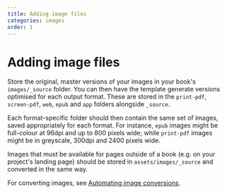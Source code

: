 ```yaml
---
title: Adding image files
categories: images
order: 1
---
```


# Adding image files

Store the original, master versions of your images in your book's `images/_source` folder. You can then have the template generate versions optimised for each output format. These are stored in the `print-pdf`, `screen-pdf`, `web`, `epub` and `app` folders alongside `_source`.

Each format-specific folder should then contain the same set of images, saved appropriately for each format. For instance, `epub` images might be full-colour at 96dpi and up to 800 pixels wide; while `print-pdf` images might be in greyscale, 300dpi and 2400 pixels wide.

Images that must be available for pages outside of a book (e.g. on your project's landing page) should be stored in `assets/images/_source` and converted in the same way.

For converting images, see [Automating image conversions](image-conversions.html).
